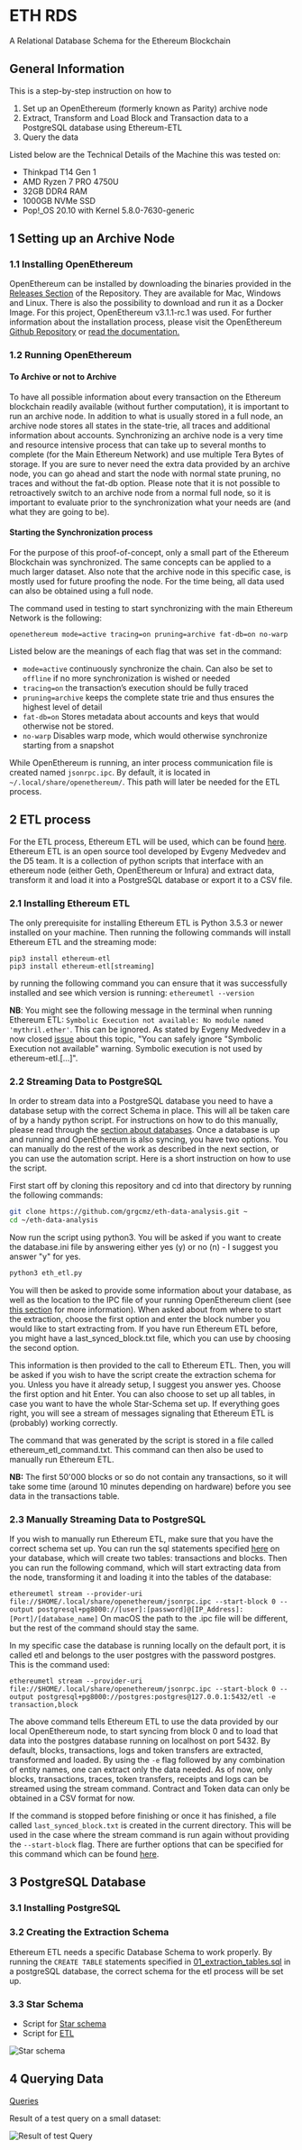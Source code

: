 # ETH RDS
A Relational Database Schema for the Ethereum Blockchain

## General Information
This is a step-by-step instruction on how to
1.  Set up an OpenEthereum (formerly known as Parity) archive node
2.  Extract, Transform and Load Block and Transaction data to a PostgreSQL database using Ethereum-ETL
3.  Query the data

Listed below are the Technical Details of the Machine this was tested on:
-   Thinkpad T14 Gen 1
-   AMD Ryzen 7 PRO 4750U
-   32GB DDR4 RAM
-   1000GB NVMe SSD
-   Pop!_OS 20.10 with Kernel 5.8.0-7630-generic


## 1 Setting up an Archive Node
### 1.1 Installing OpenEthereum

OpenEthereum can be installed by downloading the binaries provided in the [Releases Section](https://github.com/openethereum/openethereum/releases) of the Repository. They are available for Mac, Windows and Linux. There is also the possibility to download and run it as a Docker Image. For this project, OpenEthereum v3.1.1-rc.1 was used. For further information about the installation process, please visit the OpenEthereum [Github Repository](https://github.com/openethereum/openethereum) or [read the documentation.](https://openethereum.github.io/)

### 1.2 Running OpenEthereum

#### To Archive or not to Archive
To have all possible information about every transaction on the Ethereum blockchain readily available (without further computation), it is important to run an archive node. In addition to what is usually stored in a full node, an archive node stores all states in the state-trie, all traces and additional information about accounts. Synchronizing an archive node is a very time and resource intensive process that can take up to several months to complete (for the Main Ethereum Network) and use multiple Tera Bytes of storage. If you are sure to never need the extra data provided by an archive node, you can go ahead and start the node with normal state pruning, no traces and without the fat-db option. Please note that it is not possible to retroactively switch to an archive node from a normal full node, so it is important to evaluate prior to the synchronization what your needs are (and what they are going to be). 

#### Starting the Synchronization process
For the purpose of this proof-of-concept, only a small part of the Ethereum Blockchain was synchronized. The same concepts can be applied to a much larger dataset. Also note that the archive node in this specific case, is mostly used for future proofing the node. For the time being, all data used can also be obtained using a full node.

The command used in testing to start synchronizing with the main Ethereum Network is the following:

`openethereum mode=active tracing=on pruning=archive fat-db=on no-warp`

Listed below are the meanings of each flag that was set in the command:

-   `mode=active` continuously synchronize the chain. Can also be set to `offline` if no more synchronization is wished or needed
-   `tracing=on` the transaction&rsquo;s execution should be fully traced
-   `pruning=archive` keeps the complete state trie and thus ensures the highest level of detail
-   `fat-db=on` Stores metadata about accounts and keys that would otherwise not be stored.
-   `no-warp` Disables warp mode, which would otherwise synchronize starting from a snapshot

While OpenEthereum is running, an inter process communication file is created named `jsonrpc.ipc`. By default, it is located in `~/.local/share/openethereum/`. This path will later be needed for the ETL process.

## 2 ETL process

For the ETL process, Ethereum ETL will be used, which can be found [here](https://github.com/blockchain-etl/ethereum-etl). Ethereum ETL is an open source tool developed by Evgeny Medvedev and the D5 team. It is a collection of python scripts that interface with an ethereum node (either Geth, OpenEthereum or Infura) and extract data, transform it and load it into a PostgreSQL database or export it to a CSV file.

### 2.1 Installing Ethereum ETL

The only prerequisite for installing Ethereum ETL is Python 3.5.3 or newer installed on your machine. Then running the following commands will install Ethereum ETL and the streaming mode:
```
pip3 install ethereum-etl
pip3 install ethereum-etl[streaming]
```

by running the following command you can ensure that it was successfully installed and see which version is running:
`ethereumetl --version`

**NB**: You might see the following message in the terminal when running Ethereum ETL: `Symbolic Execution not available: No module named  'mythril.ether'`. This can be ignored. As stated by Evgeny Medvedev in a now closed [issue](https://github.com/blockchain-etl/ethereum-etl/issues/173) about this topic, "You can safely ignore "Symbolic Execution not available" warning. Symbolic execution is not used by ethereum-etl.[...]".

### 2.2 Streaming Data to PostgreSQL

In order to stream data into a PostgreSQL database you need to have a database setup with the correct Schema in place. This will all be taken care of by a handy python script. For instructions on how to do this manually, please read through the [section about databases](https://github.com/grgcmz/eth-data-analysis/blob/main/README.md#3-postgresql-database). Once a database is up and running and OpenEthereum is also syncing, you have two options. You can manually do the rest of the work as described in the next section, or you can use the automation script. Here is a short instruction on how to use the script.

First start off by cloning this repository and cd into that directory by running the following commands:
```bash
git clone https://github.com/grgcmz/eth-data-analysis.git ~
cd ~/eth-data-analysis
```
Now run the script using python3. You will be asked if you want to create the database.ini file by answering either yes (y) or no (n) - I suggest you answer "y" for yes.
```bash
python3 eth_etl.py
```

You will then be asked to provide some information about your database, as well as the location to the IPC file of your running OpenEthereum client (see [this section](https://github.com/grgcmz/eth-data-analysis/blob/main/README.md#starting-the-synchronization-process) for more information). When asked about from where to start the extraction, choose the first option and enter the block number you would like to start extracting from. If you have run Ethereum ETL before, you might have a last_synced_block.txt file, which you can use by choosing the second option. 

This information is then provided to the call to Ethereum ETL. Then, you will be asked if you wish to have the script create the extraction schema for you. Unless you have it already setup, I suggest you answer yes. Choose the first option and hit Enter. You can also choose to set up all tables, in case you want to have the whole Star-Schema set up. If everything goes right, you will see a stream of messages signaling that Ethereum ETL is (probably) working correctly.

The command that was generated by the script is stored in a file called ethereum_etl_command.txt. This command can then also be used to manually run Ethereum ETL.

**NB:** The first 50'000 blocks or so do not contain any transactions, so it will take some time (around 10 minutes depending on hardware) before you see data in the transactions table. 

### 2.3 Manually Streaming Data to PostgreSQL

If you wish to manually run Ethereum ETL, make sure that you have the correct schema set up. You can run the sql statements specified [here](01_extraction_tables.sql) on your database, which will create two tables: transactions and blocks. Then you can run the following command, which will start extracting data from the node, transforming it and loading it into the tables of the database:

```ethereumetl stream --provider-uri file://$HOME/.local/share/openethereum/jsonrpc.ipc --start-block 0 --output postgresql+pg8000://[user]:[password]@[IP_Address]:[Port]/[database_name]```
On macOS the path to the .ipc file will be different, but the rest of the command should stay the same.

In my specific case the database is running locally on the default port, it is called etl and belongs to the user postgres with the password postgres. This is the command used:

```ethereumetl stream --provider-uri file://$HOME/.local/share/openethereum/jsonrpc.ipc --start-block 0 --output postgresql+pg8000://postgres:postgres@127.0.0.1:5432/etl -e transaction,block```

The above command tells Ethereum ETL to use the data provided by our local OpenEthereum node, to start syncing from block 0 and to load that data into the postgres database running on localhost on port 5432. By default, blocks, transactions, logs and token transfers are extracted, transformed and loaded. By using the `-e` flag followed by any combination of entity names, one can extract only the data needed. As of now, only blocks, transactions, traces, token transfers, receipts and logs can be streamed using the stream command. Contract and Token data can only be obtained in a CSV format for now.

If the command is stopped before finishing or once it has finished, a file called `last_synced_block.txt` is created in the current directory. This will be used in the case where the stream command is run again without providing the `--start-block` flag. There are further options that can be specified for this command which can be found [here](https://github.com/blockchain-etl/ethereum-etl/blob/develop/docs/commands.md#stream).

## 3 PostgreSQL Database
### 3.1 Installing PostgreSQL

### 3.2 Creating the Extraction Schema
Ethereum ETL needs a specific Database Schema to work properly. By running the `CREATE TABLE` statements specified in [01_extraction_tables.sql](/sql_scripts/01_extraction_tables.sql) in a postgreSQL database, the correct schema for the etl process will be set up.

### 3.3 Star Schema
- Script for [Star schema](/sql_scripts/02_star_schema.sql)
- Script for [ETL](/sql_scripts/03_etl.sql)

![Star schema](/images/star_schema.png)

## 4 Querying Data
[Queries](/sql_scripts/queries.sql)

Result of a test query on a small dataset:

![Result of test Query](/images/results_query_weekday.png)
